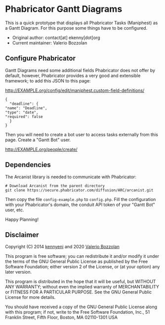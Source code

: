 Phabricator Gantt Diagrams
==========================

This is a quick prototype that displays all Phabricator Tasks (Maniphest) as a Gantt Diagram. For this purpose some things have to be configured.

* Original author: contact[at] ekenny[dot]org
* Current maintainer: Valerio Bozzolan

Configure Phabricator
---------------------

Gantt Diagrams need some additional fields Phabricator does not offer by default, however,
Phabricator provides a very good and extensible framework; to add this JSON to this page:

http://EXAMPLE.org/config/edit/maniphest.custom-field-definitions/

```
{
  "deadline": {
"name": "Deadline",
"type": "date",
"required": false
  }
}
```

Then you will need to create a bot user to access tasks externally from this page. Create a "Gantt Bot" user.

http://EXAMPLE.org/people/create/

Dependencies
------------

The Arcanist library is needed to communicate with Phabricator:

```
# Download Arcanist from the parent directory
git clone https://secure.phabricator.com/diffusion/ARC/arcanist.git
```

Then copy the file `config-example.php` to `config.php`. Fill the configuration with your Phabricator's domain, the conduit API token of your "Gantt Bot" user, etc.

Happy Planning!

Disclaimer
----------

Copyright (C) 2014 [kennyeni](https://github.com/kennyeni) and 2020 [Valerio Bozzolan](https://boz.reyboz.it/)

This program is free software; you can redistribute it and/or modify
it under the terms of the GNU General Public License as published by
the Free Software Foundation; either version 2 of the License, or
(at your option) any later version.

This program is distributed in the hope that it will be useful,
but WITHOUT ANY WARRANTY; without even the implied warranty of
MERCHANTABILITY or FITNESS FOR A PARTICULAR PURPOSE.  See the
GNU General Public License for more details.

You should have received a copy of the GNU General Public License along
with this program; if not, write to the Free Software Foundation, Inc.,
51 Franklin Street, Fifth Floor, Boston, MA 02110-1301 USA
